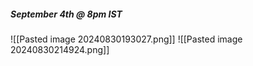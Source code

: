 ##### September 4th @ 8pm IST 
![[Pasted image 20240830193027.png]]
![[Pasted image 20240830214924.png]]

